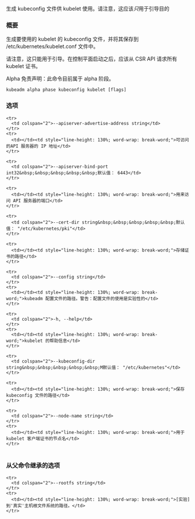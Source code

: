 生成 kubeconfig 文件供 kubelet 使用。请注意，这应该*只*用于引导目的
<!--
Generates a kubeconfig file for the kubelet to use. Please note that this should be used *only* for bootstrapping purposes
-->

<!--
### Synopsis
-->

### 概要

<!--
Generates the kubeconfig file for the kubelet to use and saves it to /etc/kubernetes/kubelet.conf file. 
-->
生成要使用的 kubelet 的 kubeconfig 文件，并将其保存到 /etc/kubernetes/kubelet.conf 文件中。

<!--
Please note that this should only be used for bootstrapping purposes. After your control plane is up, you should request all kubelet credentials from the CSR API. 
-->
请注意，这只能用于引导。在控制平面启动之后，应该从 CSR API 请求所有 kubelet 证书。

<!--
Alpha Disclaimer: this command is currently alpha.
-->
Alpha 免责声明：此命令目前属于 alpha 阶段。

```
kubeadm alpha phase kubeconfig kubelet [flags]
```

<!--
### Options
-->

### 选项

<table style="width: 100%; table-layout: fixed;">
  <colgroup>
    <col span="1" style="width: 10px;" />
    <col span="1" />
  </colgroup>
  <tbody>

    <tr>
      <td colspan="2">--apiserver-advertise-address string</td>
    </tr>
    <tr>
      <td></td><td style="line-height: 130%; word-wrap: break-word;">可访问的API 服务器的 IP 地址</td>
    </tr>
<!--
      <td></td><td style="line-height: 130%; word-wrap: break-word;">The IP address the API server is accessible on</td>
-->

    <tr>
      <td colspan="2">--apiserver-bind-port int32&nbsp;&nbsp;&nbsp;&nbsp;&nbsp;默认值： 6443</td>
    </tr>
<!--
      <td colspan="2">--apiserver-bind-port int32&nbsp;&nbsp;&nbsp;&nbsp;&nbsp;Default: 6443</td>
-->
    <tr>
      <td></td><td style="line-height: 130%; word-wrap: break-word;">用来访问 API 服务器的端口</td>
    </tr>
<!--
      <td></td><td style="line-height: 130%; word-wrap: break-word;">The port the API server is accessible on</td>
-->

    <tr>
      <td colspan="2">--cert-dir string&nbsp;&nbsp;&nbsp;&nbsp;&nbsp;默认值： "/etc/kubernetes/pki"</td>
    </tr>
<!--
      <td colspan="2">--cert-dir string&nbsp;&nbsp;&nbsp;&nbsp;&nbsp;Default: "/etc/kubernetes/pki"</td>
-->

    <tr>
      <td></td><td style="line-height: 130%; word-wrap: break-word;">存储证书的路径</td>
    </tr>
<!--
      <td></td><td style="line-height: 130%; word-wrap: break-word;">The path where certificates are stored</td>
-->

    <tr>
      <td colspan="2">--config string</td>
    </tr>
    <tr>
      <td></td><td style="line-height: 130%; word-wrap: break-word;">kubeadm 配置文件的路径。警告：配置文件的使用是实验性的</td>
    </tr>
<!--
      <td></td><td style="line-height: 130%; word-wrap: break-word;">Path to kubeadm config file. WARNING: Usage of a configuration file is experimental</td>
-->

    <tr>
      <td colspan="2">-h, --help</td>
    </tr>
    <tr>
      <td></td><td style="line-height: 130%; word-wrap: break-word;">kubelet 的帮助信息</td>
    </tr>
<!--
      <td></td><td style="line-height: 130%; word-wrap: break-word;">help for kubelet</td>
-->

    <tr>
      <td colspan="2">--kubeconfig-dir string&nbsp;&nbsp;&nbsp;&nbsp;&nbsp;M默认值： "/etc/kubernetes"</td>
    </tr>
<!--
      <td colspan="2">--kubeconfig-dir string&nbsp;&nbsp;&nbsp;&nbsp;&nbsp;Default: "/etc/kubernetes"</td>
-->

    <tr>
      <td></td><td style="line-height: 130%; word-wrap: break-word;">保存 kubeconfig 文件的路径</td>
    </tr>
<!--
      <td></td><td style="line-height: 130%; word-wrap: break-word;">The path where to save the kubeconfig file</td>
-->

    <tr>
      <td colspan="2">--node-name string</td>
    </tr>
    <tr>
      <td></td><td style="line-height: 130%; word-wrap: break-word;">用于 kubelet 客户端证书的节点名</td>
    </tr>
<!--
      <td></td><td style="line-height: 130%; word-wrap: break-word;">The node name that should be used for the kubelet client certificate</td>      
-->

  </tbody>
</table>

<!--
### Options inherited from parent commands
-->

### 从父命令继承的选项

<table style="width: 100%; table-layout: fixed;">
  <colgroup>
    <col span="1" style="width: 10px;" />
    <col span="1" />
  </colgroup>
  <tbody>

    <tr>
      <td colspan="2">--rootfs string</td>
    </tr>
    <tr>
      <td></td><td style="line-height: 130%; word-wrap: break-word;">[实验] 到'真实'主机根文件系统的路径。</td>
    </tr>
<!--
      <td></td><td style="line-height: 130%; word-wrap: break-word;">[EXPERIMENTAL] The path to the 'real' host root filesystem.</td>
-->

  </tbody>
</table>



